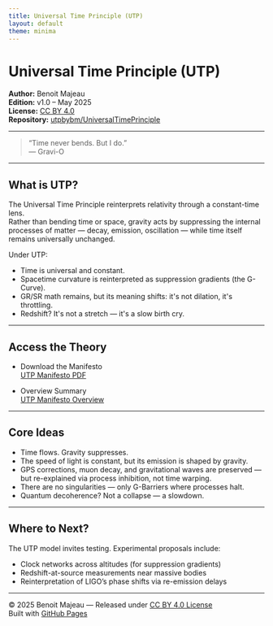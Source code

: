 ```yaml
---
title: Universal Time Principle (UTP)
layout: default
theme: minima
---
```


# Universal Time Principle (UTP)

**Author:** Benoit Majeau  
**Edition:** v1.0 – May 2025  
**License:** [CC BY 4.0](https://creativecommons.org/licenses/by/4.0/)  
**Repository:** [utpbybm/UniversalTimePrinciple](https://github.com/utpbybm/UniversalTimePrinciple)

---

> “Time never bends. But I do.”  
> — Gravi-O

---

## What is UTP?

The Universal Time Principle reinterprets relativity through a constant-time lens.  
Rather than bending time or space, gravity acts by suppressing the internal processes of matter — decay, emission, oscillation — while time itself remains universally unchanged.

Under UTP:

- Time is universal and constant.
- Spacetime curvature is reinterpreted as suppression gradients (the G-Curve).
- GR/SR math remains, but its meaning shifts: it's not dilation, it's throttling.
- Redshift? It's not a stretch — it's a slow birth cry.

---

## Access the Theory

- Download the Manifesto  
  [UTP Manifesto PDF](./UTP_Manifesto.pdf)

- Overview Summary  
  [UTP Manifesto Overview](./README.md)

---

## Core Ideas

- Time flows. Gravity suppresses.  
- The speed of light is constant, but its emission is shaped by gravity.
- GPS corrections, muon decay, and gravitational waves are preserved — but re-explained via process inhibition, not time warping.
- There are no singularities — only G-Barriers where processes halt.
- Quantum decoherence? Not a collapse — a slowdown.


---

## Where to Next?

The UTP model invites testing. Experimental proposals include:

- Clock networks across altitudes (for suppression gradients)
- Redshift-at-source measurements near massive bodies
- Reinterpretation of LIGO’s phase shifts via re-emission delays


---

© 2025 Benoit Majeau — Released under [CC BY 4.0 License](./LICENSE.md)  
Built with [GitHub Pages](https://pages.github.com/)
